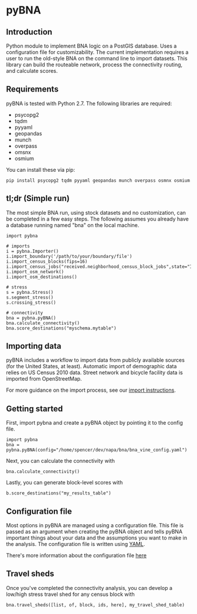 # pyBNA

## Introduction

Python module to implement BNA logic on a PostGIS database. Uses a configuration
file for customizability. The current implementation requires a user to run the
old-style BNA on the command line to import datasets. This library can build the
routeable network, process the connectivity routing, and calculate scores.

## Requirements

pyBNA is tested with Python 2.7. The following libraries are required:
- psycopg2
- tqdm
- pyyaml
- geopandas
- munch
- overpass
- omsnx
- osmium

You can install these via pip:
```
pip install psycopg2 tqdm pyyaml geopandas munch overpass osmnx osmium
```

## tl;dr (Simple run)

The most simple BNA run, using stock datasets and no customization, can be
completed in a few easy steps. The following assumes you already have a database
running named "bna" on the local machine.

```
import pybna

# imports
i = pybna.Importer()
i.import_boundary('/path/to/your/boundary/file')
i.import_census_blocks(fips=16)
i.import_census_jobs("received.neighborhood_census_block_jobs",state="ID")
i.import_osm_network()
i.import_osm_destinations()

# stress
s = pybna.Stress()
s.segment_stress()
s.crossing_stress()

# connectivity
bna = pybna.pyBNA()
bna.calculate_connectivity()
bna.score_destinations("myschema.mytable")
```

## Importing data

pyBNA includes a workflow to import data from publicly available sources (for
the United States, at least). Automatic import of demographic data relies on US
Census 2010 data. Street network and bicycle facility data is imported from
OpenStreetMap.

For more guidance on the import process, see our [import instructions](import.md).

## Getting started

First, import pybna and create a pyBNA object by pointing it to the config file.
```
import pybna
bna = pybna.pyBNA(config="/home/spencer/dev/napa/bna/bna_vine_config.yaml")
```

Next, you can calculate the connectivity with
```
bna.calculate_connectivity()
```

Lastly, you can generate block-level scores with
```
b.score_destinations("my_results_table")
```

## Configuration file

Most options in pyBNA are managed using a configuration file. This file is
passed as an argument when creating the pyBNA object and tells pyBNA important
things about your data and the assumptions you want to make in the analysis. The configuration file is written using [YAML](http://yaml.org/start.html).

There's more information about the configuration file [here](config.md)

## Travel sheds

Once you've completed the connectivity analysis, you can develop a low/high stress travel shed for any census block with
```
bna.travel_sheds([list, of, block, ids, here], my_travel_shed_table)
```
